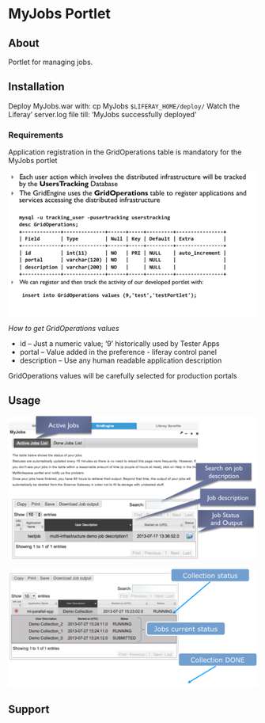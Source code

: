 # MyJobs Portlet

## About

Portlet for managing jobs. 

## Installation

Deploy MyJobs.war  with: cp MyJobs `$LIFERAY_HOME/deploy/`
Watch the Liferay’ server.log file till: ‘MyJobs successfully deployed’ 

### Requirements
Application registration in the GridOperations table is mandatory for the MyJobs portlet

![GridOperations Table](figures/figura2.png) 

*How to get GridOperations values*

* id – Just a numeric value; ‘9’ historically used by Tester Apps
* portal – Value added in the preference - liferay control panel
* description –  Use any human readable application description

GridOperations values will be carefully selected for production portals

## Usage

![Job Status](figures/figura1.png)

![Job Special](figures/figura3.png)

## Support
